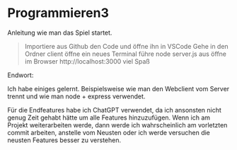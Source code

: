 # Programmieren3
Anleitung wie man das Spiel startet.

> Importiere aus Github den Code und öffne ihn in VSCode
> Gehe in den Ordner client
> öffne ein neues Terminal
> führe node server.js aus
> öffne im Browser http://localhost:3000
> viel Spaß

Endwort:

Ich habe einiges gelernt. Beispielsweise wie man den Webclient vom Server trennt und wie man node + express verwendet.

Für die Endfeatures habe ich ChatGPT verwendet, da ich ansonsten nicht genug Zeit gehabt hätte um alle Features hinzuzufügen. Wenn ich am Projekt weiterarbeiten werde, dann werde ich wahrscheinlich am vorletzten commit arbeiten, anstelle vom Neusten oder ich werde versuchen die neusten Features besser zu verstehen. 
